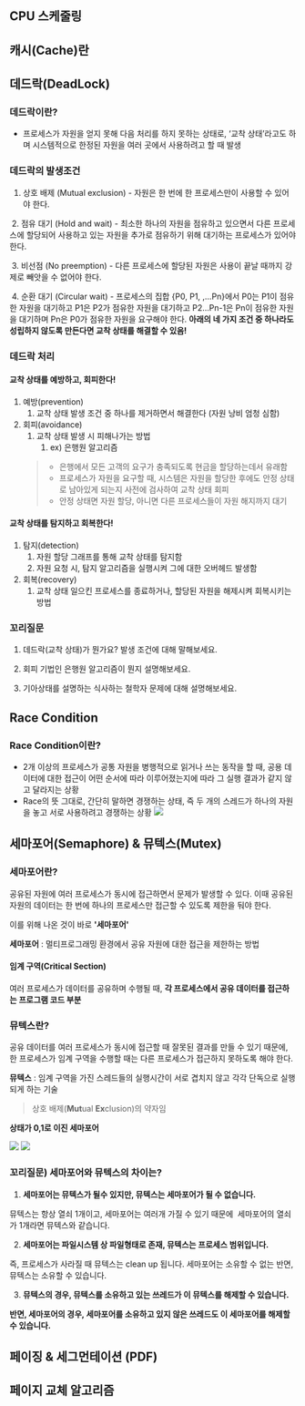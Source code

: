 ## CPU 스케줄링

## 캐시(Cache)란
## 데드락(DeadLock)
### 데드락이란?
- 프로세스가 자원을 얻지 못해 다음 처리를 하지 못하는 상태로, ‘교착 상태’라고도 하며 시스템적으로 한정된 자원을 여러 곳에서 사용하려고 할 때 발생

### 데드락의 발생조건
1. 상호 배제 (Mutual exclusion)
	- 자원은 한 번에 한 프로세스만이 사용할 수 있어야 한다.

 2. 점유 대기 (Hold and wait)
	- 최소한 하나의 자원을 점유하고 있으면서 다른 프로세스에 할당되어 사용하고 있는 자원을 추가로 점유하기 위해 대기하는 프로세스가 있어야 한다.

 3. 비선점 (No preemption)
	- 다른 프로세스에 할당된 자원은 사용이 끝날 때까지 강제로 빼앗을 수 없어야 한다.

 4. 순환 대기 (Circular wait)
	- 프로세스의 집합 {P0, P1, ,…Pn}에서 P0는 P1이 점유한 자원을 대기하고 P1은 P2가 점유한 자원을 대기하고 P2…Pn-1은 Pn이 점유한 자원을 대기하며 Pn은 P0가 점유한 자원을 요구해야 한다.
**아래의 네 가지 조건 중 하나라도 성립하지 않도록 만든다면 교착 상태를 해결할 수 있음!**

### 데드락 처리
#### 교착 상태를 예방하고, 회피한다!
1. 예방(prevention)
	1. 교착 상태 발생 조건 중 하나를 제거하면서 해결한다 (자원 낭비 엄청 심함)
2. 회피(avoidance)
	1. 교착 상태 발생 시 피해나가는 방법
		1. ex) 은행원 알고리즘
	 > - 은행에서 모든 고객의 요구가 충족되도록 현금을 할당하는데서 유래함
    > - 프로세스가 자원을 요구할 때, 시스템은 자원을 할당한 후에도 안정 상태로 남아있게 되는지 사전에 검사하여 교착 상태 회피
    > - 안정 상태면 자원 할당, 아니면 다른 프로세스들이 자원 해지까지 대기

#### 교착 상태를 탐지하고 회복한다!
1. 탐지(detection)
	1. 자원 할당 그래프를 통해 교착 상태를 탐지함
	2. 자원 요청 시, 탐지 알고리즘을 실행시켜 그에 대한 오버헤드 발생함
2. 회복(recovery)
	1. 교착 상태 일으킨 프로세스를 종료하거나, 할당된 자원을 해제시켜 회복시키는 방법

### 꼬리질문
1. 데드락(교착 상태)가 뭔가요? 발생 조건에 대해 말해보세요.
    
2. 회피 기법인 은행원 알고리즘이 뭔지 설명해보세요.
    
3. 기아상태를 설명하는 식사하는 철학자 문제에 대해 설명해보세요.


## Race Condition
### Race Condition이란?
- 2개 이상의 프로세스가 공통 자원을 병행적으로 읽거나 쓰는 동작을 할 때, 공용 데이터에 대한 접근이 어떤 순서에 따라 이루어졌는지에 따라 그 실행 결과가 같지 않고 달라지는 상황
- Race의 뜻 그대로, 간단히 말하면 경쟁하는 상태, 즉 두 개의 스레드가 하나의 자원을 놓고 서로 사용하려고 경쟁하는 상황
![](https://i.imgur.com/pKR0QcV.png)


## 세마포어(Semaphore) & 뮤텍스(Mutex)
### 세마포어란?
공유된 자원에 여러 프로세스가 동시에 접근하면서 문제가 발생할 수 있다. 이때 공유된 자원의 데이터는 한 번에 하나의 프로세스만 접근할 수 있도록 제한을 둬야 한다.

이를 위해 나온 것이 바로 **'세마포어'**

**세마포어** : 멀티프로그래밍 환경에서 공유 자원에 대한 접근을 제한하는 방법

#### 임계 구역(Critical Section)

여러 프로세스가 데이터를 공유하며 수행될 때, **각 프로세스에서 공유 데이터를 접근하는 프로그램 코드 부분**

### 뮤텍스란?

공유 데이터를 여러 프로세스가 동시에 접근할 때 잘못된 결과를 만들 수 있기 때문에, 한 프로세스가 임계 구역을 수행할 때는 다른 프로세스가 접근하지 못하도록 해야 한다.

**뮤텍스** : 임계 구역을 가진 스레드들의 실행시간이 서로 겹치지 않고 각각 단독으로 실행되게 하는 기술

> 상호 배제(**Mut**ual **Ex**clusion)의 약자임

**상태가 0,1로 이진 세마포어**


![](https://i.imgur.com/Zr6WM8W.png)
![](https://i.imgur.com/wXnWIbx.png)

### 꼬리질문) 세마포어와 뮤텍스의 차이는?
1. **세마포어는 뮤텍스가 될수 있지만, 뮤텍스는 세마포어가 될 수 없습니다.**

뮤텍스는 항상 열쇠 1개이고, 세마포어는 여러개 가질 수 있기 때문에 
세마포어의 열쇠가 1개라면 뮤텍스와 같습니다.

2. **세마포어는 파일시스템 상 파일형태로 존재, 뮤텍스는 프로세스 범위입니다.**

즉, 프로세스가 사라질 때 뮤텍스는 clean up 됩니다.
세마포어는 소유할 수 없는 반면, 뮤텍스는 소유할 수 있습니다.

3. **뮤텍스의 경우, 뮤텍스를 소유하고 있는 쓰레드가 이 뮤텍스를 해제할 수 있습니다.**

**반면, 세마포어의 경우, 세마포어를 소유하고 있지 않은 쓰레드도 이 세마포어를 해제할 수 있습니다.**
## 페이징 & 세그먼테이션 (PDF)
## 페이지 교체 알고리즘
